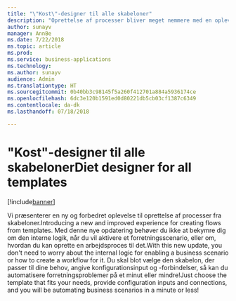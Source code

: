 ```yaml
---
title: "\"Kost\"-designer til alle skabeloner"
description: "Oprettelse af processer bliver meget nemmere med en oplevelse, hvor konfiguration er nøgleordet for skabeloner – brugerne skal blot angive de nødvendige parametre og gå i gang."
author: sunayv
manager: AnnBe
ms.date: 7/22/2018
ms.topic: article
ms.prod: 
ms.service: business-applications
ms.technology: 
ms.author: sunayv
audience: Admin
ms.translationtype: HT
ms.sourcegitcommit: 0b40bb3c98145f5a260f412701a884a5936174ce
ms.openlocfilehash: 6dc3e120b1591ed0d80221db5cb03cf1387c6349
ms.contentlocale: da-dk
ms.lasthandoff: 07/18/2018

---
```

# <a name="diet-designer-for-all-templates"></a><span data-ttu-id="16f94-103">"Kost"-designer til alle skabeloner</span><span class="sxs-lookup"><span data-stu-id="16f94-103">Diet designer for all templates</span></span>


[!include[banner](../../includes/banner.md)]

<span data-ttu-id="16f94-104">Vi præsenterer en ny og forbedret oplevelse til oprettelse af processer fra skabeloner.</span><span class="sxs-lookup"><span data-stu-id="16f94-104">Introducing a new and improved experience for creating flows from templates.</span></span> <span data-ttu-id="16f94-105">Med denne nye opdatering behøver du ikke at bekymre dig om den interne logik, når du vil aktivere et forretningsscenario, eller om, hvordan du kan oprette en arbejdsproces til det.</span><span class="sxs-lookup"><span data-stu-id="16f94-105">With this new update, you don't need to worry about the internal logic for enabling a business scenario or how to create a workflow for it.</span></span> <span data-ttu-id="16f94-106">Du skal blot vælge den skabelon, der passer til dine behov, angive konfigurationsinput og -forbindelser, så kan du automatisere forretningsproblemer på et minut eller mindre!</span><span class="sxs-lookup"><span data-stu-id="16f94-106">Just choose the template that fits your needs, provide configuration inputs and connections, and you will be automating business scenarios in a minute or less!</span></span>

